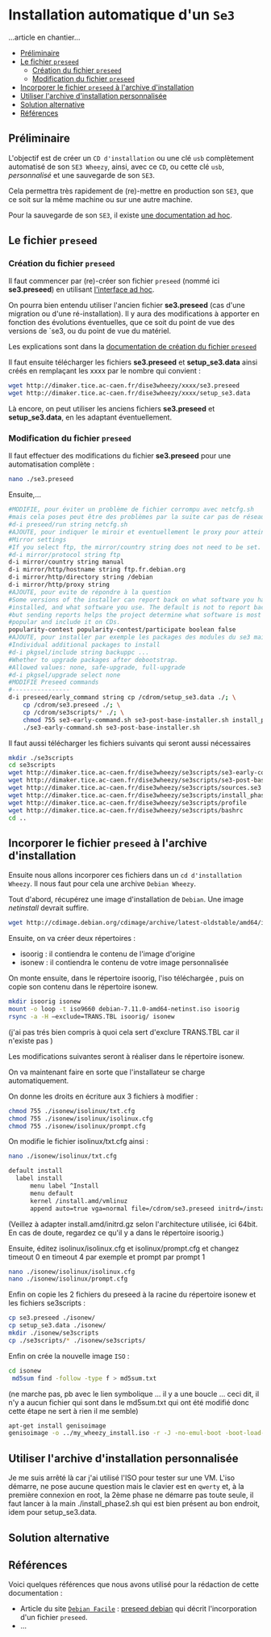 # Installation automatique d'un `Se3`

…article en chantier…

* [Préliminaire](#préliminaire)
* [Le fichier `preseed`](#le-fichier-preseed)
    * [Création du fichier `preseed`](#création-du-fichier-preseed)
    * [Modification du fichier `preseed`](#modification-du-fichier-preseed)
* [Incorporer le fichier `preseed` à l'archive d'installation](#incorporer-le-fichier-preseed-à-larchive-dinstallation)
* [Utiliser l'archive d'installation personnalisée](#utiliser-larchive-dinstallation-personnalisée)
* [Solution alternative](#solution-alternative)
* [Références](#références)


## Préliminaire

L'objectif est de créer un `CD d'installation` ou une clé `usb` complètement automatisé de son `SE3 Wheezy`, ainsi, avec ce `CD`, ou cette clé `usb`, *personnalisé* et une sauvegarde de son `SE3`.

Cela permettra très rapidement de (re)-mettre en production son `SE3`, que ce soit sur la même machine ou sur une autre machine.

Pour la sauvegarde de son `SE3`, il existe [une documentation ad hoc](../se3-sauvegarde/sauverestaure.md#sauvegarder-et-restaurer-un-serveur-se3).


## Le fichier `preseed`

### Création du fichier `preseed`

Il faut commencer par (re)-créer son fichier `preseed` (nommé ici **se3.preseed**) en utilisant [l'interface ad hoc](http://dimaker.tice.ac-caen.fr/dise3xp/se3conf-xp.php?dist=wheezy).

On pourra bien entendu utiliser l'ancien fichier **se3.preseed** (cas d'une migration ou d'une ré-installation). Il y aura des modifications à apporter en fonction des évolutions éventuelles, que ce soit du point de vue des versions de `se3, ou du point de vue du matériel.

Les explications sont dans la [documentation de création du fichier `preseed`](http://wwdeb.crdp.ac-caen.fr/mediase3/index.php/Installation_sous_Debian_Wheezy_en_mode_automatique)


Il faut ensuite télécharger les fichiers **se3.preseed** et **setup_se3.data** ainsi créés en remplaçant les xxxx par le nombre qui convient :
```sh
wget http://dimaker.tice.ac-caen.fr/dise3wheezy/xxxx/se3.preseed
wget http://dimaker.tice.ac-caen.fr/dise3wheezy/xxxx/setup_se3.data
```

Là encore, on peut utiliser les anciens fichiers **se3.preseed** et **setup_se3.data**, en les adaptant éventuellement.


### Modification du fichier `preseed`

Il faut effectuer des modifications du fichier **se3.preseed** pour une automatisation complète :
```sh
nano ./se3.preseed
```

Ensuite,…

```sh
#MODIFIE, pour éviter un problème de fichier corrompu avec netcfg.sh
#mais cela poses peut être des problèmes par la suite car pas de réseau juste dans l'installateur
#d-i preseed/run string netcfg.sh
#AJOUTE, pour indiquer le miroir et eventuellement le proxy pour atteindre le miroir
#Mirror settings
#If you select ftp, the mirror/country string does not need to be set.
#d-i mirror/protocol string ftp
d-i mirror/country string manual
d-i mirror/http/hostname string ftp.fr.debian.org
d-i mirror/http/directory string /debian
d-i mirror/http/proxy string
#AJOUTE, pour evite de répondre à la question
#Some versions of the installer can report back on what software you have
#installed, and what software you use. The default is not to report back,
#but sending reports helps the project determine what software is most
#popular and include it on CDs.
popularity-contest popularity-contest/participate boolean false
#AJOUTE, pour installer par exemple les packages des modules du se3 mais j'ai pas essayé
#Individual additional packages to install
#d-i pkgsel/include string backuppc ...
#Whether to upgrade packages after debootstrap.
#Allowed values: none, safe-upgrade, full-upgrade
#d-i pkgsel/upgrade select none
#MODIFIE Preseed commands
#----------------
d-i preseed/early_command string cp /cdrom/setup_se3.data ./; \
    cp /cdrom/se3.preseed ./; \
    cp /cdrom/se3scripts/* ./; \
    chmod 755 se3-early-command.sh se3-post-base-installer.sh install_phase2.sh; \
    ./se3-early-command.sh se3-post-base-installer.sh
```

Il faut aussi télécharger les fichiers suivants qui seront aussi nécessaires
```sh
mkdir ./se3scripts
cd se3scripts
wget http://dimaker.tice.ac-caen.fr/dise3wheezy/se3scripts/se3-early-command.sh
wget http://dimaker.tice.ac-caen.fr/dise3wheezy/se3scripts/se3-post-base-installer.sh
wget http://dimaker.tice.ac-caen.fr/dise3wheezy/se3scripts/sources.se3
wget http://dimaker.tice.ac-caen.fr/dise3wheezy/se3scripts/install_phase2.sh
wget http://dimaker.tice.ac-caen.fr/dise3wheezy/se3scripts/profile
wget http://dimaker.tice.ac-caen.fr/dise3wheezy/se3scripts/bashrc
cd ..
```


## Incorporer le fichier `preseed` à l'archive d'installation

Ensuite nous allons incorporer ces fichiers dans un `cd d'installation Wheezy`. Il nous faut pour cela une archive `Debian Wheezy`.

Tout d'abord, récupérez une image d'installation de `Debian`. Une image *netinstall* devrait suffire.
```sh
wget http://cdimage.debian.org/cdimage/archive/latest-oldstable/amd64/iso-cd/debian-7.11.0-amd64-netinst.iso
```
Ensuite, on va créer deux répertoires :
* isoorig : il contiendra le contenu de l'image d'origine
* isonew : il contiendra le contenu de votre image personnalisée

On monte ensuite, dans le répertoire isoorig, l'iso téléchargée , puis on copie son contenu dans le répertoire isonew.
```sh
mkdir isoorig isonew
mount -o loop -t iso9660 debian-7.11.0-amd64-netinst.iso isoorig
rsync -a -H –exclude=TRANS.TBL isoorig/ isonew
```
(j'ai pas trés bien compris à quoi cela sert d'exclure TRANS.TBL car il n'existe pas )

Les modifications suivantes seront à réaliser dans le répertoire isonew.

On va maintenant faire en sorte que l'installateur se charge automatiquement.

On donne les droits en écriture aux 3 fichiers à modifier :
```sh
chmod 755 ./isonew/isolinux/txt.cfg
chmod 755 ./isonew/isolinux/isolinux.cfg
chmod 755 ./isonew/isolinux/prompt.cfg
```

On modifie le fichier isolinux/txt.cfg ainsi :
```sh
nano ./isonew/isolinux/txt.cfg
```


```sh
default install
  label install
      menu label ^Install
      menu default
      kernel /install.amd/vmlinuz
      append auto=true vga=normal file=/cdrom/se3.preseed initrd=/install.amd/initrd.gz -- quiet
```

(Veillez à adapter install.amd/initrd.gz selon l'architecture utilisée, ici 64bit. En cas de doute, regardez ce qu'il y a dans le répertoire isoorig.)

Ensuite, éditez isolinux/isolinux.cfg et isolinux/prompt.cfg et changez timeout 0 en timeout 4 par exemple et prompt par prompt 1
```sh
nano ./isonew/isolinux/isolinux.cfg
nano ./isonew/isolinux/prompt.cfg
```

Enfin on copie les 2 fichiers du preseed à la racine du répertoire isonew et les fichiers se3scripts :
```sh
cp se3.preseed ./isonew/
cp setup_se3.data ./isonew/
mkdir ./isonew/se3scripts
cp ./se3scripts/* ./isonew/se3scripts/
```

Enfin on crée la nouvelle image `ISO` :
```sh
cd isonew
 md5sum find -follow -type f > md5sum.txt 
```
(ne marche pas, pb avec le lien symbolique ... il y a une boucle ... ceci dit, il n'y a aucun fichier qui sont dans le md5sum.txt qui ont été modifié donc cette étape ne sert à rien il me semble)

```sh
apt-get install genisoimage
genisoimage -o ../my_wheezy_install.iso -r -J -no-emul-boot -boot-load-size 4 -boot-info-table -b isolinux/isolinux.bin -c isolinux/boot.cat ../isonew
```


## Utiliser l'archive d'installation personnalisée

Je me suis arrêté là car j'ai utilisé l'ISO pour tester sur une VM.  L'iso démarre, ne pose aucune question mais le clavier est en `qwerty` et, à la première connexion en root, la 2ème phase ne démarre pas toute seule, il faut lancer à la main ./install_phase2.sh qui est bien présent au bon endroit, idem pour setup_se3.data.


## Solution alternative



## Références

Voici quelques références que nous avons utilisé pour la rédaction de cette documentation :

* Article du site [`Debian Facile`](https://debian-facile.org) : [preseed debian](https://debian-facile.org/doc:install:preseed) qui décrit l'incorporation d'un fichier `preseed`.
* …

